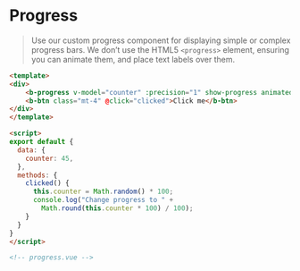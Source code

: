 # Progress

> Use our custom progress component for displaying simple or complex progress bars.
We don’t use the HTML5 `<progress>` element, ensuring you can animate them, and place text labels over them.

```html
<template>
<div>
    <b-progress v-model="counter" :precision="1" show-progress animated></b-progress>
    <b-btn class="mt-4" @click="clicked">Click me</b-btn>
</div>    
</template>

<script>
export default {
  data: {
    counter: 45,
  },
  methods: {
    clicked() {
      this.counter = Math.random() * 100;
      console.log("Change progress to " +
        Math.round(this.counter * 100) / 100);
    }
  }
}
</script>

<!-- progress.vue -->
```